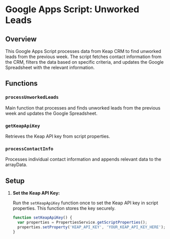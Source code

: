 # Google Apps Script: Unworked Leads

## Overview

This Google Apps Script processes data from Keap CRM to find unworked leads from the previous week. The script fetches contact information from the CRM, filters the data based on specific criteria, and updates the Google Spreadsheet with the relevant information.

## Functions

### `processUnworkedLeads`

Main function that processes and finds unworked leads from the previous week and updates the Google Spreadsheet.

### `getKeapApiKey`

Retrieves the Keap API key from script properties.

### `processContactInfo`

Processes individual contact information and appends relevant data to the arrayData.

## Setup

1. **Set the Keap API Key:**

   Run the `setKeapApiKey` function once to set the Keap API key in script properties. This function stores the key securely.

   ```javascript
   function setKeapApiKey() {
     var properties = PropertiesService.getScriptProperties();
     properties.setProperty('KEAP_API_KEY', 'YOUR_KEAP_API_KEY_HERE');
   }
